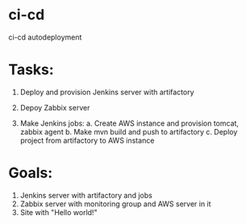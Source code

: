 # ci-cd
ci-cd autodeployment
# Tasks:

1. Deploy and provision Jenkins server with artifactory

2. Depoy Zabbix server

3. Make Jenkins jobs:
    a. Create AWS instance and provision tomcat, zabbix agent
    b. Make mvn build and push to artifactory
    c. Deploy project from artifactory to AWS instance

# Goals:
1. Jenkins server with artifactory and jobs
2. Zabbix server with monitoring group and AWS server in it
3. Site with "Hello world!"

